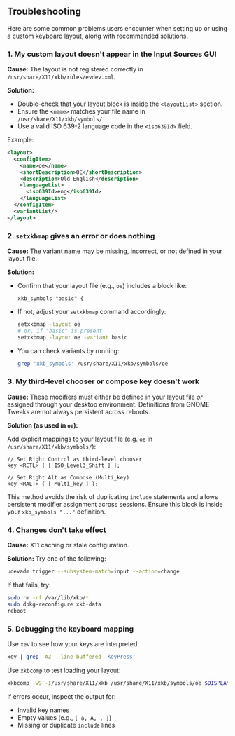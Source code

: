 ## Troubleshooting

Here are some common problems users encounter when setting up or using a custom keyboard layout, along with recommended solutions.

### 1. My custom layout doesn't appear in the Input Sources GUI

**Cause:** The layout is not registered correctly in `/usr/share/X11/xkb/rules/evdev.xml`.

**Solution:**

* Double-check that your layout block is inside the `<layoutList>` section.
* Ensure the `<name>` matches your file name in `/usr/share/X11/xkb/symbols/`
* Use a valid ISO 639-2 language code in the `<iso639Id>` field.

Example:

```xml
<layout>
  <configItem>
    <name>oe</name>
    <shortDescription>OE</shortDescription>
    <description>Old English</description>
    <languageList>
      <iso639Id>eng</iso639Id>
    </languageList>
  </configItem>
  <variantList/>
</layout>
```

### 2. `setxkbmap` gives an error or does nothing

**Cause:** The variant name may be missing, incorrect, or not defined in your layout file.

**Solution:**

* Confirm that your layout file (e.g., `oe`) includes a block like:

  ```xkb
  xkb_symbols "basic" {
  ```
* If not, adjust your `setxkbmap` command accordingly:

  ```bash
  setxkbmap -layout oe
  # or, if "basic" is present
  setxkbmap -layout oe -variant basic
  ```
* You can check variants by running:

  ```bash
  grep 'xkb_symbols' /usr/share/X11/xkb/symbols/oe
  ```

### 3. My third-level chooser or compose key doesn't work

**Cause:** These modifiers must either be defined in your layout file *or* assigned through your desktop environment. Definitions from GNOME Tweaks are not always persistent across reboots.

**Solution (as used in `oe`):**

Add explicit mappings to your layout file (e.g. `oe` in `/usr/share/X11/xkb/symbols/`):

```xkb
// Set Right Control as third-level chooser
key <RCTL> { [ ISO_Level3_Shift ] };

// Set Right Alt as Compose (Multi_key)
key <RALT> { [ Multi_key ] };
```

This method avoids the risk of duplicating `include` statements and allows persistent modifier assignment across sessions. Ensure this block is inside your `xkb_symbols "..."` definition.

### 4. Changes don't take effect

**Cause:** X11 caching or stale configuration.

**Solution:**
Try one of the following:

```bash
udevadm trigger --subsystem-match=input --action=change
```

If that fails, try:

```bash
sudo rm -rf /var/lib/xkb/*
sudo dpkg-reconfigure xkb-data
reboot
```

### 5. Debugging the keyboard mapping

Use `xev` to see how your keys are interpreted:

```bash
xev | grep -A2 --line-buffered 'KeyPress'
```

Use `xkbcomp` to test loading your layout:

```bash
xkbcomp -w9 -I/usr/share/X11/xkb /usr/share/X11/xkb/symbols/oe $DISPLAY
```

If errors occur, inspect the output for:

* Invalid key names
* Empty values (e.g., `[ a, A, , ]`)
* Missing or duplicate `include` lines
